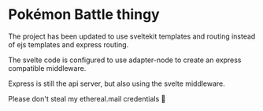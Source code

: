 # Pokémon Battle thingy


The project has been updated to use sveltekit templates and routing
instead of ejs templates and express routing.

The svelte code is configured to use adapter-node to create an express
compatible middleware.

Express is still the api server, but also using the svelte middleware.

Please don't steal my ethereal.mail credentials 🙏
